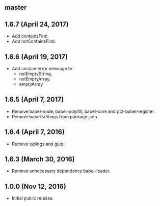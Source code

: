 ## master


## 1.6.7 (April 24, 2017)

* Add containsFind.
* Add notContainsFind.

## 1.6.6 (April 19, 2017)

* Add custom error message to.
    - notEmptyString,
    - notEmptyArray,
    - emptyArray

## 1.6.5 (April 7, 2017)

* Remove babel-node, babel-polyfill, babel-core and ptz-babel-register.
* Remove babel settings from package.json.

## 1.6.4 (April 7, 2016)

* Remove typings and gulp.

## 1.6.3 (March 30, 2016)

* Remove unnecessary dependency babel-loader.

## 1.0.0 (Nov 12, 2016)

* Initial public release.
